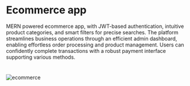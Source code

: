 # Ecommerce app
MERN powered ecommerce app, with JWT-based authentication, intuitive product categories, and smart filters for precise searches. The platform streamlines business operations through an efficient admin dashboard, enabling effortless order processing and product management. Users can confidently complete transactions with a robust payment interface supporting various methods.
#
![ecommerce](https://github.com/iBhardwajAbhi/ecommerce/assets/79500839/eed04cee-b340-4fe3-a4b0-9ec00c692055)
